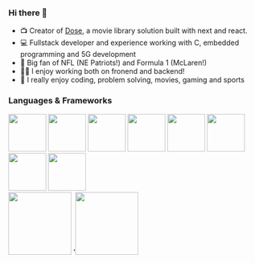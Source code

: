 ### Hi there 👋

 - :tv: Creator of [Dose](https://github.com/GustavPS/Dose), a movie library solution built with next and react.
 - :computer: Fullstack developer and experience working with C, embedded programming and 5G development
 - :red_car: Big fan of NFL (NE Patriots!) and Formula 1 (McLaren!)
 - :technologist: I enjoy working both on fronend and backend!
 - 💬 I really enjoy coding, problem solving, movies, gaming and sports

### Languages & Frameworks
<div float="left">
  <img src="https://cdn.jsdelivr.net/gh/devicons/devicon/icons/html5/html5-original-wordmark.svg" width="75" />
  <img src="https://cdn.jsdelivr.net/gh/devicons/devicon/icons/css3/css3-original-wordmark.svg" width="75" />
  <img src="https://cdn.jsdelivr.net/gh/devicons/devicon/icons/c/c-original.svg" width="75" />
  <img src="https://cdn.jsdelivr.net/gh/devicons/devicon/icons/python/python-original-wordmark.svg" width="75" />
  <img src="https://cdn.jsdelivr.net/gh/devicons/devicon/icons/java/java-original-wordmark.svg" width="75" />
  <img src="https://cdn.jsdelivr.net/gh/devicons/devicon/icons/javascript/javascript-original.svg" width="75" />
  <img src="https://cdn.jsdelivr.net/gh/devicons/devicon/icons/typescript/typescript-original.svg" width="75" />
  <img src="https://cdn.jsdelivr.net/gh/devicons/devicon/icons/react/react-original-wordmark.svg" width="75" />
  <br />
  <img src="https://cdn.jsdelivr.net/gh/devicons/devicon/icons/nodejs/nodejs-plain-wordmark.svg" width="125" />
  '<img src="https://cdn.jsdelivr.net/gh/devicons/devicon/icons/nextjs/nextjs-original-wordmark.svg" width="125" />
</div>
<!--
**GustavPS/GustavPS** is a ✨ _special_ ✨ repository because its `README.md` (this file) appears on your GitHub profile.

Here are some ideas to get you started:

- 🔭 I’m currently working on ...
- 🌱 I’m currently learning ...
- 👯 I’m looking to collaborate on ...
- 🤔 I’m looking for help with ...
- 💬 Ask me about ...
- 📫 How to reach me: ...
- 😄 Pronouns: ...
- ⚡ Fun fact: ...
-->
